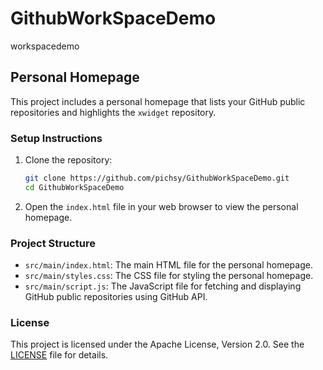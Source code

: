 # GithubWorkSpaceDemo
workspacedemo

## Personal Homepage

This project includes a personal homepage that lists your GitHub public repositories and highlights the `xwidget` repository.

### Setup Instructions

1. Clone the repository:
   ```bash
   git clone https://github.com/pichsy/GithubWorkSpaceDemo.git
   cd GithubWorkSpaceDemo
   ```

2. Open the `index.html` file in your web browser to view the personal homepage.

### Project Structure

- `src/main/index.html`: The main HTML file for the personal homepage.
- `src/main/styles.css`: The CSS file for styling the personal homepage.
- `src/main/script.js`: The JavaScript file for fetching and displaying GitHub public repositories using GitHub API.

### License

This project is licensed under the Apache License, Version 2.0. See the [LICENSE](LICENSE) file for details.
